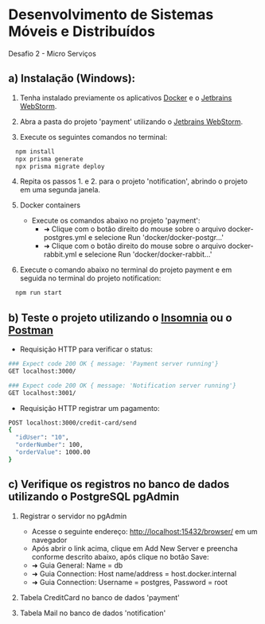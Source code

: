 # Desenvolvimento de Sistemas Móveis e Distribuídos
Desafio 2 - Micro Serviços

## a) Instalação (Windows):

1. Tenha instalado previamente os aplicativos [Docker](https://www.docker.com/) e o [Jetbrains WebStorm](https://www.jetbrains.com/webstorm/).

2. Abra a pasta do projeto 'payment' utilizando o [Jetbrains WebStorm](https://www.jetbrains.com/webstorm/).

3. Execute os seguintes comandos no terminal:
```bash
  npm install
  npx prisma generate
  npx prisma migrate deploy
```
4. Repita os passos 1. e 2. para o projeto 'notification', abrindo o projeto em uma segunda janela.
   
5. Docker containers
      - Execute os comandos abaixo no projeto 'payment':
        -   ➜ Clique com o botão direito do mouse sobre o arquivo docker-postgres.yml e selecione Run 'docker/docker-postgr...'
        -   ➜ Clique com o botão direito do mouse sobre o arquivo docker-rabbit.yml e selecione Run 'docker/docker-rabbit...'

6. Execute o comando abaixo no terminal do projeto payment e em seguida no terminal do projeto notification:
```bash
  npm run start
```

## b) Teste o projeto utilizando o [Insomnia](https://insomnia.rest/) ou o [Postman](https://www.postman.com/)
+ Requisição HTTP para verificar o status:
```bash
### Expect code 200 OK { message: 'Payment server running'}
GET localhost:3000/

### Expect code 200 OK { message: 'Notification server running'}
GET localhost:3001/
```
+ Requisição HTTP registrar um pagamento:
```bash
POST localhost:3000/credit-card/send
{
  "idUser": "10",
  "orderNumber": 100,
  "orderValue": 1000.00
}
```
## c) Verifique os registros no banco de dados utilizando o PostgreSQL pgAdmin
1. Registrar o servidor no pgAdmin
    - Acesse o seguinte endereço: [http://localhost:15432/browser/](http://localhost:15432/browser/) em um navegador
    - Após abrir o link acima, clique em Add New Server e preencha conforme descrito abaixo, após clique no botão Save:
    -   ➜ Guia General: Name = db
    -   ➜ Guia Connection: Host name/address = host.docker.internal
    -   ➜ Guia Connection: Username = postgres, Password = root

2. Tabela CreditCard no banco de dados 'payment'
3. Tabela Mail no banco de dados 'notification'

